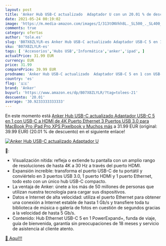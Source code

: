 ```yaml
---
layout: post
title: 'Anker Hub USB-C actualizado  Adaptador U con un 20.01 % de descuento'
date: 2021-05-24 00:19:02
image: 'https://m.media-amazon.com/images/I/313tONVkh8L._SL500_._SL400_.jpg'
comments: true
category: ofertas
author: 'tole.es'
slug: 'B07X8ZLYLR-es Anker Hub USB-C actualizado Adaptador USB-C 5 en 1 con...'
sku: 'B07X8ZLYLR-es'
tags: [ 'Accesorios','Hubs USB','Informática','anker','ipad', ]
actualPrice: 31.99 EUR
currency: EUR
price: 31.99
comparePrice: 39.99 EUR
prodname: 'Anker Hub USB-C actualizado  Adaptador USB-C 5 en 1 con USB-C a HDMI de 4K  Puerto Ethernet  3 Puertos USB 3.0  para MacBook Pro  iPad Pro  XPS  Pixelbook y Muchos más'
country: 'es'
flag: '🇪🇸'
brand: 'Anker'
buyurl: 'https://www.amazon.es/dp/B07X8ZLYLR/?tag=tolees-21'
descuento: '20.01'
average: '30.9233333333333'
---
```


En este momento está [Anker Hub USB-C actualizado  Adaptador USB-C 5 en 1 con USB-C a HDMI de 4K  Puerto Ethernet  3 Puertos USB 3.0  para MacBook Pro  iPad Pro  XPS  Pixelbook y Muchos más](https://www.amazon.es/dp/B07X8ZLYLR/?tag=tolees-21) a 31.99 EUR (original: 39.99 EUR) (20.01 %  de descuento) en el siguiente enlace!

[![Anker Hub USB-C actualizado  Adaptador U](https://m.media-amazon.com/images/I/313tONVkh8L._SL500_._SL400_.jpg)](https://www.amazon.es/dp/B07X8ZLYLR/?tag=tolees-21)

🔎:

- Visualización nítida: refleja o extiende tu pantalla con un amplio rango de resoluciones de hasta 4K a 30 Hz a través del puerto HDMI.
- Expansión increíble: transforma el puerto USB-C de tu portátil y conviértelo en 3 puertos USB 3.0, 1 puerto HDMI y 1 puerto Ethernet, todo esto con un único hub USB-C compacto.
- La ventaja de Anker: únete a los más de 50 millones de personas que utilizan nuestra tecnología para cargar sus dispositivos.
- Datos e Internet de alta velocidad: utiliza el puerto Ethernet para obtener una conexión a Internet estable de hasta 1 Gb/s y transfiere toda tu biblioteca de música o galería de fotos en cuestión de segundos gracias a la velocidad de hasta 5 Gb/s.
- Contenido: Hub Ethernet USB-C 5 en 1 PowerExpand+, funda de viaje, guía de bienvenida, garantía sin preocupaciones de 18 meses y servicio de asistencia al cliente atento.

[🛒 Aquí!!!](https://www.amazon.es/dp/B07X8ZLYLR/?tag=tolees-21)
